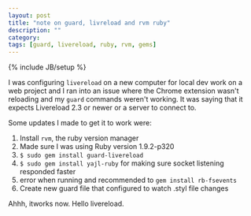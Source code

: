 ```yaml
---
layout: post
title: "note on guard, livreload and rvm ruby"
description: ""
category: 
tags: [guard, livereload, ruby, rvm, gems]
---
```

{% include JB/setup %}

I was configuring `livereload` on a new computer for local dev work on a web project and I ran into an issue where the Chrome extension wasn't reloading and my `guard` commands weren't working. It was saying that it expects Livereload 2.3 or newer or a server to connect to.

Some updates I made to get it to work were:

1. Install `rvm`, the ruby version manager
2. Made sure I was using Ruby version 1.9.2-p320
3. `$ sudo gem install guard-livereload`
4. `$ sudo gem install yajl-ruby` for making sure socket listening responded faster
5. error when running and recommended to `gem install rb-fsevents`
6. Create new guard file that configured to watch .styl file changes

Ahhh, itworks now. Hello livereload.
